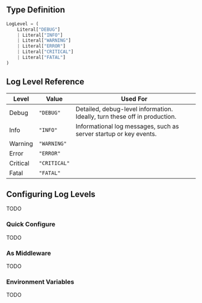 ## Type Definition

```python
LogLevel = (
    Literal["DEBUG"]
    | Literal["INFO"]
    | Literal["WARNING"]
    | Literal["ERROR"]
    | Literal["CRITICAL"]
    | Literal["FATAL"]
)
```

## Log Level Reference

| Level    | Value        | Used For                                                                  |
| -------- | ------------ | ------------------------------------------------------------------------- |
| Debug    | `"DEBUG"`    | Detailed, debug-level information. Ideally, turn these off in production. |
| Info     | `"INFO"`     | Informational log messages, such as server startup or key events.         |
| Warning  | `"WARNING"`  |                                                                           |
| Error    | `"ERROR"`    |                                                                           |
| Critical | `"CRITICAL"` |                                                                           |
| Fatal    | `"FATAL"`    |                                                                           |

## Configuring Log Levels

TODO

### Quick Configure

TODO

### As Middleware

TODO

### Environment Variables

TODO
